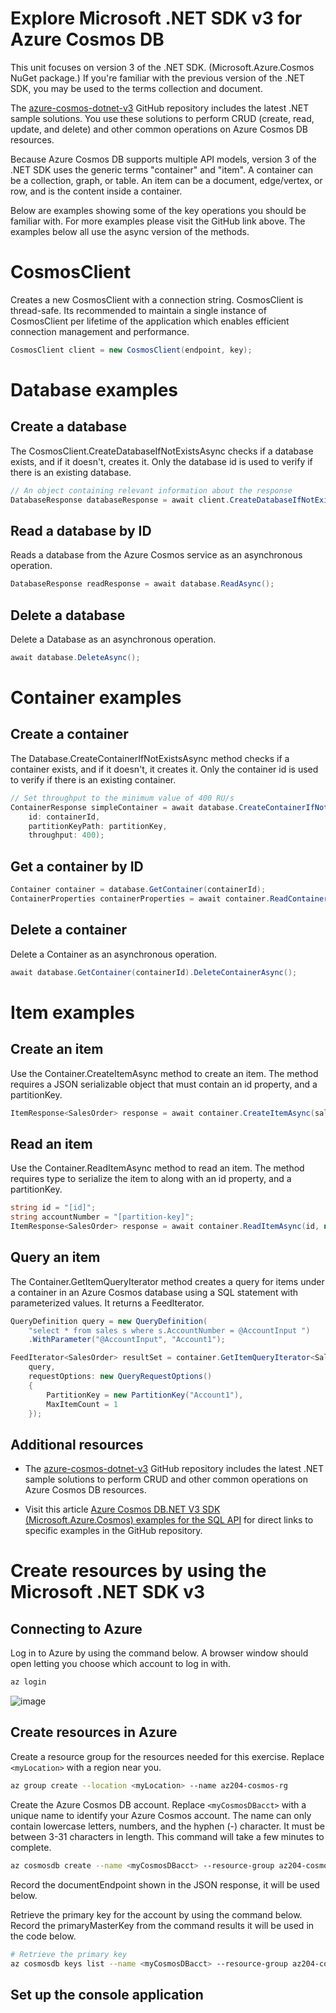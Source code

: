 # Explore Microsoft .NET SDK v3 for Azure Cosmos DB

This unit focuses on version 3 of the .NET SDK. (Microsoft.Azure.Cosmos NuGet package.) If you're familiar with the previous version of the .NET SDK, you may be used to the terms collection and document.

The [azure-cosmos-dotnet-v3](https://github.com/Azure/azure-cosmos-dotnet-v3/tree/master/Microsoft.Azure.Cosmos.Samples/Usage) GitHub repository includes the latest .NET sample solutions. You use these solutions to perform CRUD (create, read, update, and delete) and other common operations on Azure Cosmos DB resources.

Because Azure Cosmos DB supports multiple API models, version 3 of the .NET SDK uses the generic terms "container" and "item". A container can be a collection, graph, or table. An item can be a document, edge/vertex, or row, and is the content inside a container.

Below are examples showing some of the key operations you should be familiar with. For more examples please visit the GitHub link above. The examples below all use the async version of the methods.


# CosmosClient

Creates a new CosmosClient with a connection string. CosmosClient is thread-safe. Its recommended to maintain a single instance of CosmosClient per lifetime of the application which enables efficient connection management and performance.


```csharp
CosmosClient client = new CosmosClient(endpoint, key);
```


# Database examples

## Create a database

The CosmosClient.CreateDatabaseIfNotExistsAsync checks if a database exists, and if it doesn't, creates it. Only the database id is used to verify if there is an existing database.

```csharp
// An object containing relevant information about the response
DatabaseResponse databaseResponse = await client.CreateDatabaseIfNotExistsAsync(databaseId, 10000);
```


## Read a database by ID

Reads a database from the Azure Cosmos service as an asynchronous operation.

```csharp
DatabaseResponse readResponse = await database.ReadAsync();
```


## Delete a database

Delete a Database as an asynchronous operation.

```csharp
await database.DeleteAsync();
```


# Container examples

## Create a container

The Database.CreateContainerIfNotExistsAsync method checks if a container exists, and if it doesn't, it creates it. Only the container id is used to verify if there is an existing container.

```csharp
// Set throughput to the minimum value of 400 RU/s
ContainerResponse simpleContainer = await database.CreateContainerIfNotExistsAsync(
    id: containerId,
    partitionKeyPath: partitionKey,
    throughput: 400);
```


## Get a container by ID

```csharp
Container container = database.GetContainer(containerId);
ContainerProperties containerProperties = await container.ReadContainerAsync();
```


## Delete a container

Delete a Container as an asynchronous operation.

```csharp
await database.GetContainer(containerId).DeleteContainerAsync();
```


# Item examples

## Create an item

Use the Container.CreateItemAsync method to create an item. The method requires a JSON serializable object that must contain an id property, and a partitionKey.

```csharp
ItemResponse<SalesOrder> response = await container.CreateItemAsync(salesOrder, new PartitionKey(salesOrder.AccountNumber));
```

## Read an item

Use the Container.ReadItemAsync method to read an item. The method requires type to serialize the item to along with an id property, and a partitionKey.

```csharp
string id = "[id]";
string accountNumber = "[partition-key]";
ItemResponse<SalesOrder> response = await container.ReadItemAsync(id, new PartitionKey(accountNumber));
```

## Query an item

The Container.GetItemQueryIterator method creates a query for items under a container in an Azure Cosmos database using a SQL statement with parameterized values. It returns a FeedIterator.

```csharp
QueryDefinition query = new QueryDefinition(
    "select * from sales s where s.AccountNumber = @AccountInput ")
    .WithParameter("@AccountInput", "Account1");

FeedIterator<SalesOrder> resultSet = container.GetItemQueryIterator<SalesOrder>(
    query,
    requestOptions: new QueryRequestOptions()
    {
        PartitionKey = new PartitionKey("Account1"),
        MaxItemCount = 1
    });
```

## Additional resources

- The [azure-cosmos-dotnet-v3](https://github.com/Azure/azure-cosmos-dotnet-v3/tree/master/Microsoft.Azure.Cosmos.Samples/Usage) GitHub repository includes the latest .NET sample solutions to perform CRUD and other common operations on Azure Cosmos DB resources.



- Visit this article [Azure Cosmos DB.NET V3 SDK (Microsoft.Azure.Cosmos) examples for the SQL API](https://docs.microsoft.com/en-us/azure/cosmos-db/sql-api-dotnet-v3sdk-samples) for direct links to specific examples in the GitHub repository.


# Create resources by using the Microsoft .NET SDK v3

## Connecting to Azure

Log in to Azure by using the command below. A browser window should open letting you choose which account to log in with.

```bash
az login
```

![image](https://user-images.githubusercontent.com/34960418/163834158-be661df0-5db4-42c8-a0ff-d40e29c86cc2.png)


## Create resources in Azure

Create a resource group for the resources needed for this exercise. Replace ```<myLocation>``` with a region near you.
    
```bash
az group create --location <myLocation> --name az204-cosmos-rg
```

Create the Azure Cosmos DB account. Replace ```<myCosmosDBacct>``` with a unique name to identify your Azure Cosmos account. The name can only contain lowercase letters, numbers, and the hyphen (-) character. It must be between 3-31 characters in length. This command will take a few minutes to complete.
    
```bash
az cosmosdb create --name <myCosmosDBacct> --resource-group az204-cosmos-rg
```

Record the documentEndpoint shown in the JSON response, it will be used below.


Retrieve the primary key for the account by using the command below. Record the primaryMasterKey from the command results it will be used in the code below.

```bash
# Retrieve the primary key
az cosmosdb keys list --name <myCosmosDBacct> --resource-group az204-cosmos-rg
```

## Set up the console application

